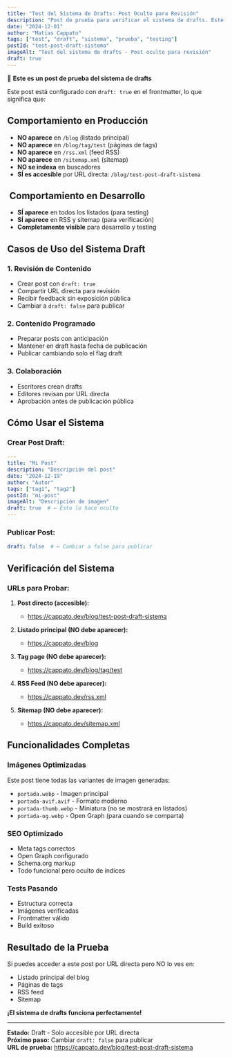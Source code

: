 ```yaml
---
title: "Test del Sistema de Drafts: Post Oculto para Revisión"
description: "Post de prueba para verificar el sistema de drafts. Este post está oculto y solo es accesible por link directo para revisión antes de publicación."
date: "2024-12-01"
author: "Matías Cappato"
tags: ["test", "draft", "sistema", "prueba", "testing"]
postId: "test-post-draft-sistema"
imageAlt: "Test del sistema de drafts - Post oculto para revisión"
draft: true
---
```


🧪 **Este es un post de prueba del sistema de drafts**

Este post está configurado con `draft: true` en el frontmatter, lo que significa que:

##  Comportamiento en Producción

-  **NO aparece** en `/blog` (listado principal)
-  **NO aparece** en `/blog/tag/test` (páginas de tags)
-  **NO aparece** en `/rss.xml` (feed RSS)
-  **NO aparece** en `/sitemap.xml` (sitemap)
-  **NO se indexa** en buscadores
-  **SÍ es accesible** por URL directa: `/blog/test-post-draft-sistema`

## ️ Comportamiento en Desarrollo

-  **SÍ aparece** en todos los listados (para testing)
-  **SÍ aparece** en RSS y sitemap (para verificación)
-  **Completamente visible** para desarrollo y testing

##  Casos de Uso del Sistema Draft

### **1. Revisión de Contenido**
- Crear post con `draft: true`
- Compartir URL directa para revisión
- Recibir feedback sin exposición pública
- Cambiar a `draft: false` para publicar

### **2. Contenido Programado**
- Preparar posts con anticipación
- Mantener en draft hasta fecha de publicación
- Publicar cambiando solo el flag draft

### **3. Colaboración**
- Escritores crean drafts
- Editores revisan por URL directa
- Aprobación antes de publicación pública

##  Cómo Usar el Sistema

### **Crear Post Draft:**
```yaml
---
title: "Mi Post"
description: "Descripción del post"
date: "2024-12-19"
author: "Autor"
tags: ["tag1", "tag2"]
postId: "mi-post"
imageAlt: "Descripción de imagen"
draft: true  # ← Esto lo hace oculto
---
```

### **Publicar Post:**
```yaml
draft: false  # ← Cambiar a false para publicar
```

##  Verificación del Sistema

### **URLs para Probar:**

1. **Post directo (accesible):**
   - https://cappato.dev/blog/test-post-draft-sistema

2. **Listado principal (NO debe aparecer):**
   - https://cappato.dev/blog

3. **Tag page (NO debe aparecer):**
   - https://cappato.dev/blog/tag/test

4. **RSS Feed (NO debe aparecer):**
   - https://cappato.dev/rss.xml

5. **Sitemap (NO debe aparecer):**
   - https://cappato.dev/sitemap.xml

##  Funcionalidades Completas

### **Imágenes Optimizadas**
Este post tiene todas las variantes de imagen generadas:
- `portada.webp` - Imagen principal
- `portada-avif.avif` - Formato moderno
- `portada-thumb.webp` - Miniatura (no se mostrará en listados)
- `portada-og.webp` - Open Graph (para cuando se comparta)

### **SEO Optimizado**
- Meta tags correctos
- Open Graph configurado
- Schema.org markup
- Todo funcional pero oculto de índices

### **Tests Pasando**
- Estructura correcta
- Imágenes verificadas
- Frontmatter válido
- Build exitoso

##  Resultado de la Prueba

Si puedes acceder a este post por URL directa pero NO lo ves en:
- Listado principal del blog
- Páginas de tags
- RSS feed
- Sitemap

**¡El sistema de drafts funciona perfectamente!** 

---

**Estado:**  Draft - Solo accesible por URL directa  
**Próximo paso:** Cambiar `draft: false` para publicar  
**URL de prueba:** https://cappato.dev/blog/test-post-draft-sistema
